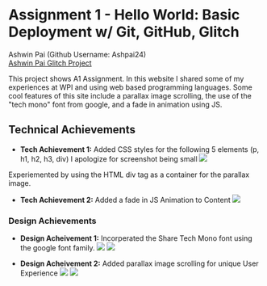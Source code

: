 # Assignment 1 - Hello World: Basic Deployment w/ Git, GitHub, Glitch

Ashwin Pai (Github Username: Ashpai24) <br />
[Ashwin Pai Glitch Project](https://a1-ashpai24.glitch.me/)

This project shows A1 Assignment. In this website I shared some of my experiences at WPI and using web 
based programming languages. Some cool features of this site include a parallax image scrolling, the use of the "tech mono" font from google, and a
fade in animation using JS. 

## Technical Achievements

- **Tech Achievement 1:**
  Added CSS styles for the following 5 elements (p, h1, h2, h3, div) I apologize for screenshot being small
  ![](https://cdn.glitch.com/6f53309a-1012-485c-9a2f-a84c0624f854%2F86ca9f1c-4127-4a5a-8142-6437cb1a285a.image.png?v=1630020429967)

Experiemented by using the HTML div tag as a container for the parallax image.

- **Tech Achievement 2:**
  Added a fade in JS Animation to Content
  ![](https://cdn.glitch.com/6f53309a-1012-485c-9a2f-a84c0624f854%2Fa0cd40de-cfd3-48b2-9a7a-c61d096930db.image.png?v=1630020548011)

### Design Achievements

- **Design Acheivement 1:**
  Incorperated the Share Tech Mono font using the google font family.
  ![](https://cdn.glitch.com/6f53309a-1012-485c-9a2f-a84c0624f854%2Fbd93d7b9-cd4d-4ca4-96b8-73360fc24192.image.png?v=1630020689805)
  ![](https://cdn.glitch.com/6f53309a-1012-485c-9a2f-a84c0624f854%2Fa073eb1e-fa78-4f80-8b69-672d5c048ea0.image.png?v=1630020705313)

- **Design Acheivement 2:**
  Added parallax image scrolling for unique User Experience
  ![](https://cdn.glitch.com/6f53309a-1012-485c-9a2f-a84c0624f854%2F4c3a5c36-2886-4494-acbe-a38650724c11.parallax%20demo.gif?v=1630021095335)
  ![](https://cdn.glitch.com/6f53309a-1012-485c-9a2f-a84c0624f854%2F981bf1a5-ef39-490c-ad01-fdb50bc50eb8.image.png?v=1630021269873)
